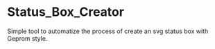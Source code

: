 # Status_Box_Creator
Simple tool  to automatize the process of create an svg status box with Geprom style.
